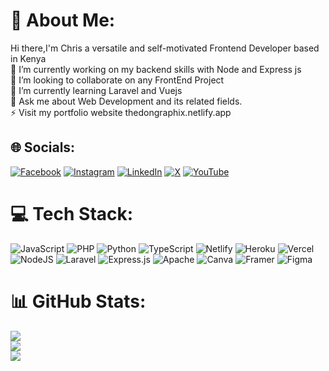 # 💫 About Me:
Hi there,I'm Chris a versatile and self-motivated Frontend Developer based in Kenya<br>🔭 I’m currently working on my backend skills with Node and Express js<br>👯 I’m looking to collaborate on any FrontEnd Project<br>🌱 I’m currently learning Laravel and Vuejs<br>💬 Ask me about Web Development and its related fields.<br>⚡ Visit my portfolio website thedongraphix.netlify.app 


## 🌐 Socials:
[![Facebook](https://img.shields.io/badge/Facebook-%231877F2.svg?logo=Facebook&logoColor=white)](https://facebook.com/https://www.facebook.com/christopher.nyojwang) [![Instagram](https://img.shields.io/badge/Instagram-%23E4405F.svg?logo=Instagram&logoColor=white)](https://instagram.com/_itschrisoketch) [![LinkedIn](https://img.shields.io/badge/LinkedIn-%230077B5.svg?logo=linkedin&logoColor=white)](https://linkedin.com/in/www.linkedin.com/in/chris-oketch-a2a1392a5) [![X](https://img.shields.io/badge/X-black.svg?logo=X&logoColor=white)](https://x.com/_ChrisOketch) [![YouTube](https://img.shields.io/badge/YouTube-%23FF0000.svg?logo=YouTube&logoColor=white)](https://youtube.com/@Chris_Oketch) 

# 💻 Tech Stack:
![JavaScript](https://img.shields.io/badge/javascript-%23323330.svg?style=for-the-badge&logo=javascript&logoColor=%23F7DF1E) ![PHP](https://img.shields.io/badge/php-%23777BB4.svg?style=for-the-badge&logo=php&logoColor=white) ![Python](https://img.shields.io/badge/python-3670A0?style=for-the-badge&logo=python&logoColor=ffdd54) ![TypeScript](https://img.shields.io/badge/typescript-%23007ACC.svg?style=for-the-badge&logo=typescript&logoColor=white) ![Netlify](https://img.shields.io/badge/netlify-%23000000.svg?style=for-the-badge&logo=netlify&logoColor=#00C7B7) ![Heroku](https://img.shields.io/badge/heroku-%23430098.svg?style=for-the-badge&logo=heroku&logoColor=white) ![Vercel](https://img.shields.io/badge/vercel-%23000000.svg?style=for-the-badge&logo=vercel&logoColor=white) ![NodeJS](https://img.shields.io/badge/node.js-6DA55F?style=for-the-badge&logo=node.js&logoColor=white) ![Laravel](https://img.shields.io/badge/laravel-%23FF2D20.svg?style=for-the-badge&logo=laravel&logoColor=white) ![Express.js](https://img.shields.io/badge/express.js-%23404d59.svg?style=for-the-badge&logo=express&logoColor=%2361DAFB) ![Apache](https://img.shields.io/badge/apache-%23D42029.svg?style=for-the-badge&logo=apache&logoColor=white) ![Canva](https://img.shields.io/badge/Canva-%2300C4CC.svg?style=for-the-badge&logo=Canva&logoColor=white) ![Framer](https://img.shields.io/badge/Framer-black?style=for-the-badge&logo=framer&logoColor=blue) ![Figma](https://img.shields.io/badge/figma-%23F24E1E.svg?style=for-the-badge&logo=figma&logoColor=white)
# 📊 GitHub Stats:
![](https://github-readme-stats.vercel.app/api?username=Thedongraphix&theme=dark&hide_border=false&include_all_commits=true&count_private=true)<br/>
![](https://github-readme-streak-stats.herokuapp.com/?user=Thedongraphix&theme=dark&hide_border=false)<br/>
![](https://github-readme-stats.vercel.app/api/top-langs/?username=Thedongraphix&theme=dark&hide_border=false&include_all_commits=true&count_private=true&layout=compact)

<!-- Proudly created with GPRM ( https://gprm.itsvg.in ) -->
